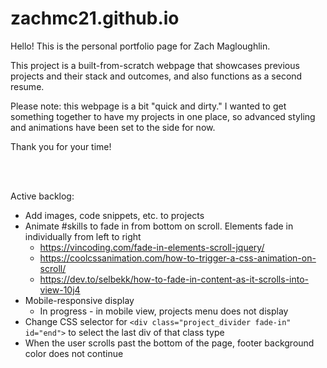 # zachmc21.github.io

Hello! This is the personal portfolio page for Zach Magloughlin.

This project is a built-from-scratch webpage that showcases previous projects and their stack and outcomes, and also functions as a second resume.

Please note: this webpage is a bit "quick and dirty." I wanted to get something together to have my projects in one place, so advanced styling and animations have been set to the side for now.

Thank you for your time!

<br/>
<br/>

Active backlog:
- Add images, code snippets, etc. to projects
- Animate #skills to fade in from bottom on scroll. Elements fade in individually from left to right
    - https://vincoding.com/fade-in-elements-scroll-jquery/
    - https://coolcssanimation.com/how-to-trigger-a-css-animation-on-scroll/
    - https://dev.to/selbekk/how-to-fade-in-content-as-it-scrolls-into-view-10j4
- Mobile-responsive display
    - In progress - in mobile view, projects menu does not display
- Change CSS selector for `<div class="project_divider fade-in" id="end">` to select the last div of that class type
- When the user scrolls past the bottom of the page, footer background color does not continue
